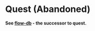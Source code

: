 # Quest (Abandoned)

**See [flow-db](https://github.com/thekeenant/flow-db) - the successor to quest.**
